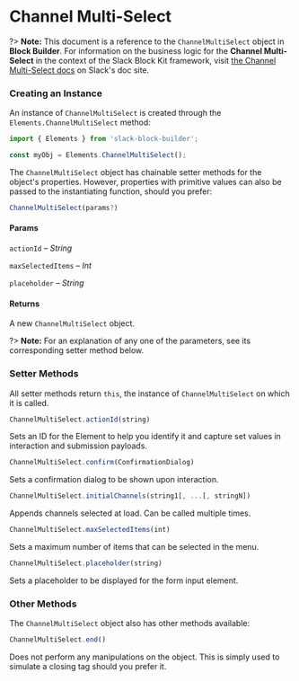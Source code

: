 # Channel Multi-Select

?> **Note:** This document is a reference to the `ChannelMultiSelect` object in **Block Builder**. For information on the business logic for the **Channel Multi-Select** in the context of the Slack Block Kit framework, visit [the Channel Multi-Select docs](https:&#x2F;&#x2F;api.slack.com&#x2F;reference&#x2F;block-kit&#x2F;block-elements#channel_multi_select) on Slack's doc site.

### Creating an Instance 

An instance of `ChannelMultiSelect` is created through the `Elements.ChannelMultiSelect` method:

```javascript
import { Elements } from 'slack-block-builder';

const myObj = Elements.ChannelMultiSelect();
```


The `ChannelMultiSelect` object has chainable setter methods for the object's properties. However, properties with primitive values can also be passed to the instantiating function, should you prefer:

```javascript
ChannelMultiSelect(params?)
```

#### Params

`actionId` – *String*

`maxSelectedItems` – *Int*

`placeholder` – *String*

#### Returns

A new `ChannelMultiSelect` object.

?> **Note:** For an explanation of any one of the parameters, see its corresponding setter method below.

### Setter Methods

All setter methods return `this`, the instance of `ChannelMultiSelect` on which it is called.

```javascript
ChannelMultiSelect.actionId(string)
```

Sets an ID for the Element to help you identify it and capture set values in interaction and submission payloads.
```javascript
ChannelMultiSelect.confirm(ConfirmationDialog)
```

Sets a confirmation dialog to be shown upon interaction.
```javascript
ChannelMultiSelect.initialChannels(string1[, ...[, stringN])
```

Appends channels selected at load. Can be called multiple times.
```javascript
ChannelMultiSelect.maxSelectedItems(int)
```

Sets a maximum number of items that can be selected in the menu.
```javascript
ChannelMultiSelect.placeholder(string)
```

Sets a placeholder to be displayed for the form input element.


### Other Methods

The `ChannelMultiSelect` object also has other methods available:

```javascript
ChannelMultiSelect.end()
```

Does not perform any manipulations on the object. This is simply used to simulate a closing tag should you prefer it.

